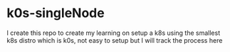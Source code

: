 # k0s-singleNode
I create this repo to create my learning on setup a k8s using the smallest k8s distro which is k0s, not easy to setup but I will track the process here
